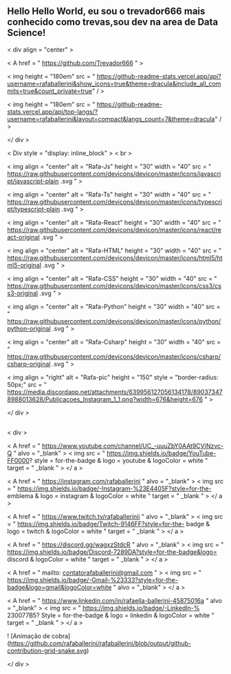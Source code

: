 
## Hello Hello World, eu sou o trevador666 mais conhecido como trevas,sou dev na area de Data Science!

< div  align = "center" >

  < A  href = " https://github.com/Trevador666 " >

  < img  height = "180em"  src = " https://github-readme-stats.vercel.app/api?username=rafaballerini&show_icons=true&theme=dracula&include_all_commits=true&count_private=true" / >

  < img  height = "180em"  src = " https://github-readme-stats.vercel.app/api/top-langs/?username=rafaballerini&layout=compact&langs_count=7&theme=dracula" / >

</ div >

< Div  style = "display: inline_block" > < br >

  < img  align = "center"  alt = "Rafa-Js"  height = "30"  width = "40"  src = " https://raw.githubusercontent.com/devicons/devicon/master/icons/javascript/javascript-plain .svg " >

  < img  align = "center"  alt = "Rafa-Ts"  height = "30"  width = "40"  src = " https://raw.githubusercontent.com/devicons/devicon/master/icons/typescript/typescript-plain .svg " >

  < img  align = "center"  alt = "Rafa-React"  height = "30"  width = "40"  src = " https://raw.githubusercontent.com/devicons/devicon/master/icons/react/react-original .svg " >

  < img  align = "center"  alt = "Rafa-HTML"  height = "30"  width = "40"  src = " https://raw.githubusercontent.com/devicons/devicon/master/icons/html5/html5-original .svg " >

  < img  align = "center"  alt = "Rafa-CSS"  height = "30"  width = "40"  src = " https://raw.githubusercontent.com/devicons/devicon/master/icons/css3/css3-original .svg " >

  < img  align = "center"  alt = "Rafa-Python"  height = "30"  width = "40"  src = " https://raw.githubusercontent.com/devicons/devicon/master/icons/python/python-original .svg " >

  < img  align = "center"  alt = "Rafa-Csharp"  height = "30"  width = "40"  src = " https://raw.githubusercontent.com/devicons/devicon/master/icons/csharp/csharp-original .svg " >

  < img  align = "right"  alt = "Rafa-pic"  height = "150"  style = "border-radius: 50px;"  src = " https://media.discordapp.net/attachments/639956127056134178/890373478988013628/Publicacoes_Instagram_1_1.png?width=676&height=676 " >

</ div >

  

  ##

 

< div > 

  < A  href = " https://www.youtube.com/channel/UC_-uuuZbY0AAt9CViNzvc-Q "  alvo = "_blank" > < img  src = " https://img.shields.io/badge/YouTube-FF0000? style = for-the-badge & logo = youtube & logoColor = white "  target = " _blank " > </ a >

  < A  href = " https://instagram.com/rafaballerini "  alvo = "_blank" > < img  src = " https://img.shields.io/badge/-Instagram-%23E4405F?style=for-the- emblema & logo = instagram & logoColor = white "  target = " _blank " > </ a >

  < A  href = " https://www.twitch.tv/rafaballerinii "  alvo = "_blank" > < img  src = " https://img.shields.io/badge/Twitch-9146FF?style=for-the- badge & logo = twitch & logoColor = white "  target = " _blank " > </ a >

 < A  href = " https://discord.gg/wagxzStdcR "  alvo = "_blank" > < img  src = " https://img.shields.io/badge/Discord-7289DA?style=for-the-badge&logo= discord & logoColor = white "  target = " _blank " > </ a > 

  < A  href = " mailto: contatorafaballerini@gmail.com " > < img  src = " https://img.shields.io/badge/-Gmail-%23333?style=for-the-badge&logo=gmail&logoColor=white "  alvo = "_blank" > </ a >

  < A  href = " https://www.linkedin.com/in/rafaella-ballerini-45875016a "  alvo = "_blank" > < img  src = " https://img.shields.io/badge/-LinkedIn-% 230077B5? Style = for-the-badge & logo = linkedin & logoColor = white "  target = " _blank " > </ a > 

 

  ! [Animação de cobra] (https://github.com/rafaballerini/rafaballerini/blob/output/github-contribution-grid-snake.svg)

 

</ div >

​

